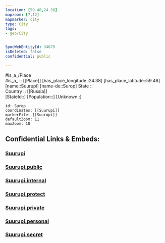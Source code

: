 ```yaml
---
location: [59.48,24.38] 
mapzoom: [7,12] 
mapmarker: city 
type: City
tags:
- geo/City


SpocWebEntityId: 34679
isDeleted: false
confidential: public

---
```

#is_a_/Place  
#is_a_ :: [[Place]] 
[has_place_longitude::24.38] 
[has_place_latitude::59.48] 
[name::Suurupi] 
[name-de::Surop] 
State ::  
Country :: [[Russia]]  
[StateId::] 
[Population::] 
[Unknown::] 


```leaflet
id: Surop
coordinates: [[Suurupi]] 
markerFile: [[Suurupi]] 
defaultZoom: 11 
maxZoom: 18
```


## Confidential Links & Embeds: 

### [Suurupi](/_Standards/Earth/Continent/Europe/Europe~North/Estonia/Counties~Estonia/Harju/City/Suurupi.md) 

### [Suurupi.public](/_public/Earth/Continent/Europe/Europe~North/Estonia/Counties~Estonia/Harju/City/Suurupi.public.md) 

### [Suurupi.internal](/_internal/Earth/Continent/Europe/Europe~North/Estonia/Counties~Estonia/Harju/City/Suurupi.internal.md) 

### [Suurupi.protect](/_protect/Earth/Continent/Europe/Europe~North/Estonia/Counties~Estonia/Harju/City/Suurupi.protect.md) 

### [Suurupi.private](/_private/Earth/Continent/Europe/Europe~North/Estonia/Counties~Estonia/Harju/City/Suurupi.private.md) 

### [Suurupi.personal](/_personal/Earth/Continent/Europe/Europe~North/Estonia/Counties~Estonia/Harju/City/Suurupi.personal.md) 

### [Suurupi.secret](/_secret/Earth/Continent/Europe/Europe~North/Estonia/Counties~Estonia/Harju/City/Suurupi.secret.md)


